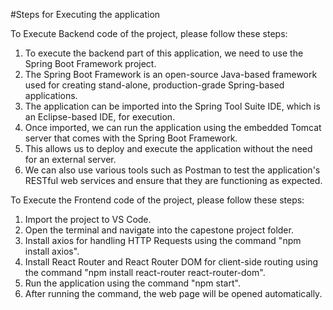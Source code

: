 #Steps for Executing the application

To Execute Backend code of the project, please follow these steps:

1. To execute the backend part of this application, we need to use the Spring Boot Framework project.
2. The Spring Boot Framework is an open-source Java-based framework used for creating stand-alone, production-grade Spring-based applications.
3. The application can be imported into the Spring Tool Suite IDE, which is an Eclipse-based IDE, for execution.
4. Once imported, we can run the application using the embedded Tomcat server that comes with the Spring Boot Framework.
5. This allows us to deploy and execute the application without the need for an external server.
6. We can also use various tools such as Postman to test the application's RESTful web services and ensure that they are functioning as expected.


To Execute the Frontend code of the project, please follow these steps:

1. Import the project to VS Code.
2. Open the terminal and navigate into the capestone project folder.
3. Install axios for handling HTTP Requests using the command "npm install axios".
4. Install React Router and React Router DOM for client-side routing using the command "npm install react-router react-router-dom".
5. Run the application using the command "npm start".
6. After running the command, the web page will be opened automatically.
